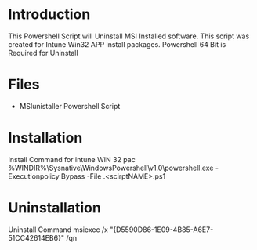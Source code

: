 # Introduction 
This Powershell Script will Uninstall MSI Installed software. This script was created for Intune Win32 APP install packages. Powershell 64 Bit is Required for Uninstall

# Files
- MSIunistaller Powershell Script

# Installation
Install Command for intune WIN 32 pac
%WINDIR%\Sysnative\WindowsPowershell\v1.0\powershell.exe -Executionpolicy Bypass -File .\<scirptNAME>.ps1

# Uninstallation
Uninstall Command
msiexec /x "{D5590D86-1E09-4B85-A6E7-51CC42614EB6}" /qn
